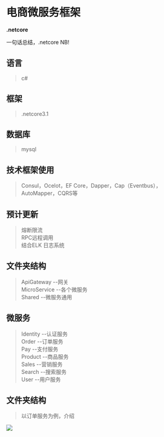 # 电商微服务框架

**.netcore**

一句话总结，.netcore  NB!
## 语言

> c#

## 框架

> .netcore3.1

## 数据库

> mysql

## 技术框架使用

> Consul，Ocelot，EF Core，Dapper，Cap（Eventbus），AutoMapper，CQRS等

## 预计更新

> 熔断限流<br>
> RPC远程调用<br>
> 结合ELK 日志系统

## 文件夹结构

> ApiGateway --网关<br>
> MicroService --各个微服务<br>
> Shared --微服务通用

## 微服务

> Identity --认证服务<br>
> Order --订单服务<br>
> Pay --支付服务<br>
> Product --商品服务<br>
> Sales --营销服务<br>
> Search --搜索服务<br>
> User --用户服务<br>

## 文件夹结构

> 以订单服务为例，介绍

![](http://47.75.180.127:4999/server/../Public/Uploads/2020-05-22/5ec788c7a3288.png)




